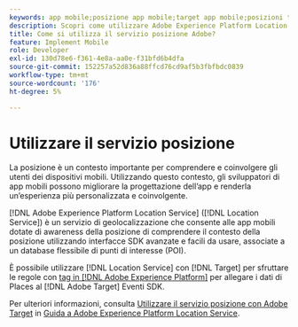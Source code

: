 ```yaml
---
keywords: app mobile;posizione app mobile;target app mobile;posizioni target mobili;servizio posizione;servizio posizione;servizio posizione adobe experience cloud;punti di interesse;sdk;posizione
description: Scopri come utilizzare Adobe Experience Platform Location Service per abilitare le app mobili con la consapevolezza della posizione.
title: Come si utilizza il servizio posizione Adobe?
feature: Implement Mobile
role: Developer
exl-id: 130d78e6-f361-4e8a-aa0e-f31bfd6b4dfa
source-git-commit: 152257a52d836a88ffcd76cd9af5b3fbfbdc0839
workflow-type: tm+mt
source-wordcount: '176'
ht-degree: 5%

---
```


# Utilizzare il servizio posizione

La posizione è un contesto importante per comprendere e coinvolgere gli utenti dei dispositivi mobili. Utilizzando questo contesto, gli sviluppatori di app mobili possono migliorare la progettazione dell’app e renderla un’esperienza più personalizzata e coinvolgente.

[!DNL Adobe Experience Platform Location Service] ([!DNL Location Service]) è un servizio di geolocalizzazione che consente alle app mobili dotate di awareness della posizione di comprendere il contesto della posizione utilizzando interfacce SDK avanzate e facili da usare, associate a un database flessibile di punti di interesse (POI).

È possibile utilizzare [!DNL Location Service] con [!DNL Target] per sfruttare le regole con [tag in [!DNL Adobe Experience Platform]](https://experienceleague.adobe.com/docs/experience-platform/tags/home.html?lang=it) per allegare i dati di Places al [!DNL Adobe Target] Eventi SDK.

Per ulteriori informazioni, consulta [Utilizzare il servizio posizione con Adobe Target](https://experienceleague.adobe.com/docs/places/using/use-places-with-other-solutions/places-target/places-target.html) in [Guida a Adobe Experience Platform Location Service](https://experienceleague.adobe.com/docs/places/using/home.html).
